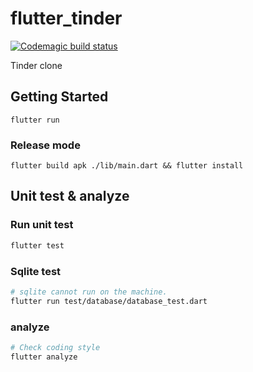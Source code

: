 # flutter_tinder
[![Codemagic build status](https://api.codemagic.io/apps/5e677dcd4ce63c10d9e74405/5e677dcd4ce63c10d9e74404/status_badge.svg)](https://codemagic.io/apps/5e677dcd4ce63c10d9e74405/5e677dcd4ce63c10d9e74404/latest_build)

Tinder clone

## Getting Started
```
flutter run
```

### Release mode
```
flutter build apk ./lib/main.dart && flutter install
```

## Unit test & analyze

### Run unit test
```bash
flutter test
```

### Sqlite test
```bash
# sqlite cannot run on the machine.
flutter run test/database/database_test.dart 
```

### analyze
```bash
# Check coding style
flutter analyze
```